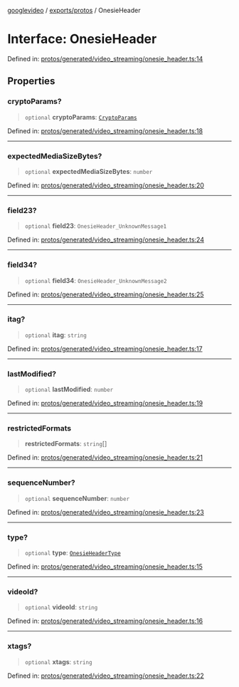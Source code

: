[googlevideo](../../../README.md) / [exports/protos](../README.md) / OnesieHeader

# Interface: OnesieHeader

Defined in: [protos/generated/video\_streaming/onesie\_header.ts:14](https://github.com/LuanRT/googlevideo/blob/5b84100979befab767d819a9606dde964d469341/protos/generated/video_streaming/onesie_header.ts#L14)

## Properties

### cryptoParams?

> `optional` **cryptoParams**: [`CryptoParams`](CryptoParams.md)

Defined in: [protos/generated/video\_streaming/onesie\_header.ts:18](https://github.com/LuanRT/googlevideo/blob/5b84100979befab767d819a9606dde964d469341/protos/generated/video_streaming/onesie_header.ts#L18)

***

### expectedMediaSizeBytes?

> `optional` **expectedMediaSizeBytes**: `number`

Defined in: [protos/generated/video\_streaming/onesie\_header.ts:20](https://github.com/LuanRT/googlevideo/blob/5b84100979befab767d819a9606dde964d469341/protos/generated/video_streaming/onesie_header.ts#L20)

***

### field23?

> `optional` **field23**: `OnesieHeader_UnknownMessage1`

Defined in: [protos/generated/video\_streaming/onesie\_header.ts:24](https://github.com/LuanRT/googlevideo/blob/5b84100979befab767d819a9606dde964d469341/protos/generated/video_streaming/onesie_header.ts#L24)

***

### field34?

> `optional` **field34**: `OnesieHeader_UnknownMessage2`

Defined in: [protos/generated/video\_streaming/onesie\_header.ts:25](https://github.com/LuanRT/googlevideo/blob/5b84100979befab767d819a9606dde964d469341/protos/generated/video_streaming/onesie_header.ts#L25)

***

### itag?

> `optional` **itag**: `string`

Defined in: [protos/generated/video\_streaming/onesie\_header.ts:17](https://github.com/LuanRT/googlevideo/blob/5b84100979befab767d819a9606dde964d469341/protos/generated/video_streaming/onesie_header.ts#L17)

***

### lastModified?

> `optional` **lastModified**: `number`

Defined in: [protos/generated/video\_streaming/onesie\_header.ts:19](https://github.com/LuanRT/googlevideo/blob/5b84100979befab767d819a9606dde964d469341/protos/generated/video_streaming/onesie_header.ts#L19)

***

### restrictedFormats

> **restrictedFormats**: `string`[]

Defined in: [protos/generated/video\_streaming/onesie\_header.ts:21](https://github.com/LuanRT/googlevideo/blob/5b84100979befab767d819a9606dde964d469341/protos/generated/video_streaming/onesie_header.ts#L21)

***

### sequenceNumber?

> `optional` **sequenceNumber**: `number`

Defined in: [protos/generated/video\_streaming/onesie\_header.ts:23](https://github.com/LuanRT/googlevideo/blob/5b84100979befab767d819a9606dde964d469341/protos/generated/video_streaming/onesie_header.ts#L23)

***

### type?

> `optional` **type**: [`OnesieHeaderType`](../enumerations/OnesieHeaderType.md)

Defined in: [protos/generated/video\_streaming/onesie\_header.ts:15](https://github.com/LuanRT/googlevideo/blob/5b84100979befab767d819a9606dde964d469341/protos/generated/video_streaming/onesie_header.ts#L15)

***

### videoId?

> `optional` **videoId**: `string`

Defined in: [protos/generated/video\_streaming/onesie\_header.ts:16](https://github.com/LuanRT/googlevideo/blob/5b84100979befab767d819a9606dde964d469341/protos/generated/video_streaming/onesie_header.ts#L16)

***

### xtags?

> `optional` **xtags**: `string`

Defined in: [protos/generated/video\_streaming/onesie\_header.ts:22](https://github.com/LuanRT/googlevideo/blob/5b84100979befab767d819a9606dde964d469341/protos/generated/video_streaming/onesie_header.ts#L22)
